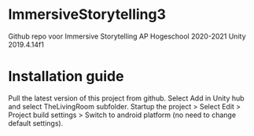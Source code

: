 # ImmersiveStorytelling3
 
 Github repo voor Immersive Storytelling AP Hogeschool 2020-2021
 Unity 2019.4.14f1

# Installation guide

Pull the latest version of this project from github. Select Add in Unity hub and select TheLivingRoom subfolder.
Startup the project > Select Edit > Project build settings > Switch to android platform (no need to change default settings).